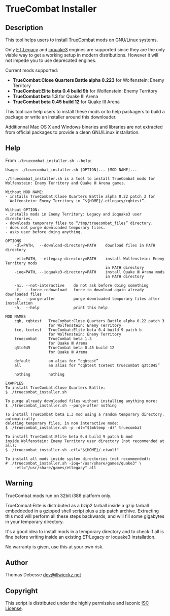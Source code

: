 TrueCombat Installer
====================

Description
-----------

This tool helps users to install [TrueCombat](http://truecombatelite.com/) mods on GNU/Linux systems.

Only [ET:Legacy](http://etlegacy.com/) and [ioquake3](http://ioquake3.org/) engines are supported since they are the only viable way to get a working setup in modern distributions. However it will not impede you to use deprecated engines.

Current mods supported:

* **TrueCombat:Close Quarters Battle alpha 0.223** for Wolfenstein: Enemy Territory
* **TrueCombat:Elite beta 0.4 build 9b** for Wolfenstein: Enemy Territory
* **TrueCombat beta 1.3** for Quake Ⅲ Arena
* **TrueCombat beta 0.45 build 12** for Quake Ⅲ Arena

This tool can help users to install these mods or to help packagers to build a package or write an installer around this downloader.

Additionnal Mac OS X and Windows binaries and libraries are not extracted from official packages to provide a clean GNU/Linux installation.

Help
----

From `./truecombat_installer.sh --help`:

```
Usage: ./truecombat_installer.sh [OPTION]... [MOD NAME]...

./truecombat_installer.sh is a tool to install TrueCombat mods for
Wolfenstein: Enemy Territory and Quake Ⅲ Arena games.

Without MOD NAME:
- installs TrueCombat:Close Quarters Battle alpha 0.22 patch 3 for
  Wolfenstein: Enemy Territory in “${HOME}/.etlegacy/cqbtest”.

Without OPTION:
- installs mods in Enemy Territory: Legacy and ioquake3 user directories.
- downloads temporary files to “/tmp/truecombat_files” directory.
- does not purge downloaded temporary files.
- asks user before doing anything.

OPTIONS
	-dl=PATH,  --download-directory=PATH    download files in PATH directory

	-etl=PATH, --etlegacy-directory=PATH    install Wolfenstein: Enemy Territory mods
	                                        in PATH directory
	-ioq=PATH, --ioquake3-directory=PATH    install Quake Ⅲ Arena mods
	                                        in PATH directory

	-ni, --not-interactive    do not ask before doing something
	-f,  --force-redownload   force to download again already downloaded files
	-p,  --purge-after        purge downloaded temporary files after installation
	-h,  --help               print this help

MOD NAMES
	cqb, cqbtest   TrueCombat:Close Quarters Battle alpha 0.22 patch 3
	               for Wolfenstein: Enemy Territory
	tce, tcetest   TrueCombat:Elite beta 0.4 build 9 patch b
	               for Wolfenstein: Enemy Territory
	truecombat     TrueCombat beta 1.3
	               for Quake Ⅲ Arena
	q3tc045        TrueCombat beta 0.45 build 12
	               for Quake Ⅲ Arena

	default        an alias for “cqbtest”
	all            an alias for “cqbtest tcetest truecombat q3tc045”

	nothing        nothing

EXAMPLES
To install TrueCombat:Close Quarters Battle:
$ ./truecombat_installer.sh

To purge already downloaded files without installing anything more:
$ ./truecombat_installer.sh --purge-after nothing

To install TrueCombat beta 1.3 mod using a random temporary directory, automatically
deleting temporary files, in non interactive mode:
$ ./truecombat_installer.sh -p -dl="$(mktemp -d)" truecombat

To install TrueCombat:Elite beta 0.4 build 9 patch b mod
inside Wolfenstein: Enemy Territory user directory (not recommended at all):
$ ./truecombat_installer.sh -etl="${HOME}/.etwolf"

To install all mods inside system directories (not recommended):
# ./truecombat_installer.sh -ioq="/usr/share/games/quake3" \
    -etl="/usr/share/games/etlegacy" all
```

Warning
-------

TrueCombat mods run on 32bit i386 platform only.

TrueCombat:Elite is distributed as a bzip2 tarball inside a gzip tarball embeddeded in a gzipped shell script plus a zip patch archive.
Extracting this mod will perform all these steps backwards, and will fill some gigabytes in your temporary directory.

It's a good idea to install mods in a temporary directory and to check if all is fine before writing inside an existing ET:Legacy or ioquake3 installation.

No warranty is given, use this at your own risk.

Author
------

Thomas Debesse <dev@illwieckz.net>

Copyright
---------

This script is distributed under the highly permissive and laconic [ISC License](COPYING.md).
